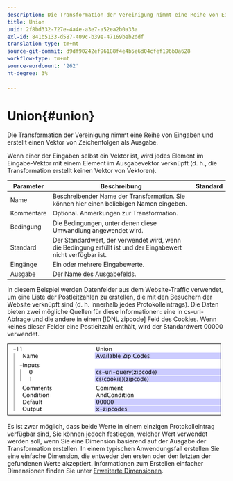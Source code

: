 ```yaml
---
description: Die Transformation der Vereinigung nimmt eine Reihe von Eingaben und erstellt einen Vektor von Zeichenfolgen als Ausgabe.
title: Union
uuid: 2f8bd332-727e-4a4e-a3e7-a52ea2b0a33a
exl-id: 841b5133-d587-409c-b39e-47169beb2ddf
translation-type: tm+mt
source-git-commit: d9df90242ef96188f4e4b5e6d04cfef196b0a628
workflow-type: tm+mt
source-wordcount: '262'
ht-degree: 3%

---
```


# Union{#union}

Die Transformation der Vereinigung nimmt eine Reihe von Eingaben und erstellt einen Vektor von Zeichenfolgen als Ausgabe.

Wenn einer der Eingaben selbst ein Vektor ist, wird jedes Element im Eingabe-Vektor mit einem Element im Ausgabevektor verknüpft (d. h., die Transformation erstellt keinen Vektor von Vektoren).

| Parameter | Beschreibung | Standard |
|---|---|---|
| Name | Beschreibender Name der Transformation. Sie können hier einen beliebigen Namen eingeben. |  |
| Kommentare | Optional. Anmerkungen zur Transformation. |  |
| Bedingung | Die Bedingungen, unter denen diese Umwandlung angewendet wird. |  |
| Standard | Der Standardwert, der verwendet wird, wenn die Bedingung erfüllt ist und der Eingabewert nicht verfügbar ist. |  |
| Eingänge | Ein oder mehrere Eingabewerte. |  |
| Ausgabe | Der Name des Ausgabefelds. |  |

In diesem Beispiel werden Datenfelder aus dem Website-Traffic verwendet, um eine Liste der Postleitzahlen zu erstellen, die mit den Besuchern der Website verknüpft sind (d. h. innerhalb jedes Protokolleintrags). Die Daten bieten zwei mögliche Quellen für diese Informationen: eine in cs-uri-Abfrage und die andere in einem [!DNL zipcode] Feld des Cookies. Wenn keines dieser Felder eine Postleitzahl enthält, wird der Standardwert 00000 verwendet.

![](assets/cfg_TransformationType_Union.png)

Es ist zwar möglich, dass beide Werte in einem einzigen Protokolleintrag verfügbar sind, Sie können jedoch festlegen, welcher Wert verwendet werden soll, wenn Sie eine Dimension basierend auf der Ausgabe der Transformation erstellen. In einem typischen Anwendungsfall erstellen Sie eine einfache Dimension, die entweder den ersten oder den letzten der gefundenen Werte akzeptiert. Informationen zum Erstellen einfacher Dimensionen finden Sie unter [Erweiterte Dimensionen](../../../../../home/c-dataset-const-proc/c-ex-dim/c-abt-ex-dim.md).
